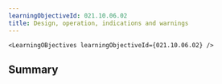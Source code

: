 ```yaml
---
learningObjectiveId: 021.10.06.02
title: Design, operation, indications and warnings
---
```


```tsx eval
<LearningOBjectives learningObjectiveId={021.10.06.02} />
```

## Summary
